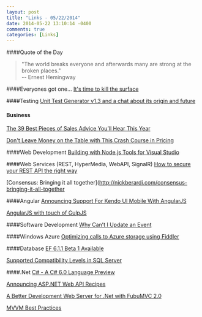 ```yaml
---
layout: post
title: "Links - 05/22/2014"
date: 2014-05-22 13:10:14 -0400
comments: true
categories: [Links]
---
```


####Quote of the Day
<blockquote>"The world breaks everyone and afterwards many are strong at the broken places."<br>
-- Ernest Hemingway
</blockquote>

####Everyones got one...
[It's time to kill the surface](http://stratechery.com/2014/time-kill-surface/)

####Testing
[Unit Test Generator v1.3 and a chat about its origin and future](http://blogs.msdn.com/b/willy-peter_schaub/archive/2014/05/20/unit-test-generator-v1-3-and-a-chat-about-its-origin-and-future.aspx)

#### Business
[The 39 Best Pieces of Sales Advice You’ll Hear This Year](http://firstround.com/article/The-39-Best-Pieces-of-Sales-Advice-Youll-Hear-This-Year)

[Don't Leave Money on the Table with This Crash Course in Pricing](http://firstround.com/article/Dont-Leave-Money-on-the-Table-with-this-Crash-Course-in-Pricing)

####Web Development
[Building with Node.js Tools for Visual Studio](http://blogs.msdn.com/b/cdnstudents/archive/2014/05/21/building-with-node-js-tools-for-visual-studio.aspx)

####Web Services (REST, HyperMedia, WebAPI, SignalR)
[How to secure your REST API the right way](http://www.programmableweb.com//news/how-to-secure-your-rest-api-right-way/2014/05/22)

[Consensus: Bringing it all together](http://nickberardi.com/consensus-bringing-it-all-together

####Angular
[Announcing Support For Kendo UI Mobile With AngularJS](http://developer.telerik.com/featured/announcing-support-for-kendo-ui-mobile-with-angularjs/)

[AngularJS with touch of GulpJS](http://bitoftech.net/2014/05/05/angularjs-with-touch-of-gulpjs-tutorial/)

####Software Development
[Why Can’t I Update an Event](http://goodenoughsoftware.net/2013/05/28/why-cant-i-update-an-event/)

####Windows Azure
[Optimizing calls to Azure storage using Fiddler](http://blog.maartenballiauw.be/post/2014/05/21/Optimizing-calls-to-Azure-storage-using-Fiddler.aspx)

####Database
[EF 6.1.1 Beta 1 Available](http://blogs.msdn.com/b/adonet/archive/2014/05/20/ef-6-1-1-beta-1-available.aspx)

[Supported Compatibility Levels in SQL Server](http://www.sqlservercentral.com/blogs/sqlrnnr/2014/05/21/supported-compatibility-levels-in-sql-server/)

####.Net
[C# - A C# 6.0 Language Preview](http://msdn.microsoft.com/en-us/magazine/dn683793.aspx)

[Announcing ASP.NET Web API Recipes](http://www.strathweb.com/2014/05/announcing-asp-net-web-api-recipes/)

[A Better Development Web Server for .Net with FubuMVC 2.0](http://jeremydmiller.com/2014/05/21/a-better-development-web-server-for-net-with-fubumvc-2-0/)

[MVVM Best Practices](http://channel9.msdn.com/Shows/Visual-Studio-Toolbox/MVVM-Best-Practices)




